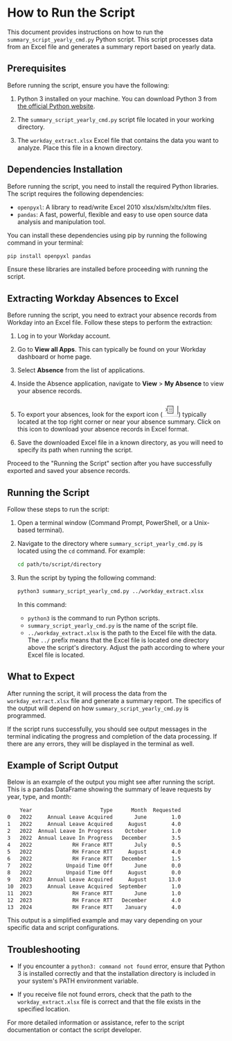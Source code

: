 
# How to Run the Script

This document provides instructions on how to run the `summary_script_yearly_cmd.py` Python script. This script processes data from an Excel file and generates a summary report based on yearly data.

## Prerequisites

Before running the script, ensure you have the following:

1. Python 3 installed on your machine. You can download Python 3 from [the official Python website](https://www.python.org/downloads/).

2. The `summary_script_yearly_cmd.py` script file located in your working directory.

3. The `workday_extract.xlsx` Excel file that contains the data you want to analyze. Place this file in a known directory.

## Dependencies Installation

Before running the script, you need to install the required Python libraries. The script requires the following dependencies:

- `openpyxl`: A library to read/write Excel 2010 xlsx/xlsm/xltx/xltm files.
- `pandas`: A fast, powerful, flexible and easy to use open source data analysis and manipulation tool.

You can install these dependencies using pip by running the following command in your terminal:

```bash
pip install openpyxl pandas
```

Ensure these libraries are installed before proceeding with running the script.


## Extracting Workday Absences to Excel

Before running the script, you need to extract your absence records from Workday into an Excel file. Follow these steps to perform the extraction:

1. Log in to your Workday account.

2. Go to **View all Apps**. This can typically be found on your Workday dashboard or home page.

3. Select **Absence** from the list of applications.

4. Inside the Absence application, navigate to **View** > **My Absence** to view your absence records.

5. To export your absences, look for the export icon (![export icon](icon_extract_xls.png)) typically located at the top right corner or near your absence summary. Click on this icon to download your absence records in Excel format.

6. Save the downloaded Excel file in a known directory, as you will need to specify its path when running the script.

Proceed to the "Running the Script" section after you have successfully exported and saved your absence records.


## Running the Script

Follow these steps to run the script:

1. Open a terminal window (Command Prompt, PowerShell, or a Unix-based terminal).

2. Navigate to the directory where `summary_script_yearly_cmd.py` is located using the `cd` command. For example:

    ```bash
    cd path/to/script/directory
    ```

3. Run the script by typing the following command:

    ```bash
    python3 summary_script_yearly_cmd.py ../workday_extract.xlsx
    ```

    In this command:
    - `python3` is the command to run Python scripts.
    - `summary_script_yearly_cmd.py` is the name of the script file.
    - `../workday_extract.xlsx` is the path to the Excel file with the data. The `../` prefix means that the Excel file is located one directory above the script's directory. Adjust the path according to where your Excel file is located.

## What to Expect

After running the script, it will process the data from the `workday_extract.xlsx` file and generate a summary report. The specifics of the output will depend on how `summary_script_yearly_cmd.py` is programmed.

If the script runs successfully, you should see output messages in the terminal indicating the progress and completion of the data processing. If there are any errors, they will be displayed in the terminal as well.


## Example of Script Output

Below is an example of the output you might see after running the script. This is a pandas DataFrame showing the summary of leave requests by year, type, and month:

```plaintext
    Year                      Type      Month  Requested
0   2022     Annual Leave Acquired       June        1.0
1   2022     Annual Leave Acquired     August        4.0
2   2022  Annual Leave In Progress    October        1.0
3   2022  Annual Leave In Progress   December        3.5
4   2022             RH France RTT       July        0.5
5   2022             RH France RTT     August        4.0
6   2022             RH France RTT   December        1.5
7   2022           Unpaid Time Off       June        0.0
8   2022           Unpaid Time Off     August        0.0
9   2023     Annual Leave Acquired     August       13.0
10  2023     Annual Leave Acquired  September        1.0
11  2023             RH France RTT       June        1.0
12  2023             RH France RTT   December        4.0
13  2024             RH France RTT    January        4.0
```

This output is a simplified example and may vary depending on your specific data and script configurations.


## Troubleshooting

- If you encounter a `python3: command not found` error, ensure that Python 3 is installed correctly and that the installation directory is included in your system's PATH environment variable.

- If you receive file not found errors, check that the path to the `workday_extract.xlsx` file is correct and that the file exists in the specified location.

For more detailed information or assistance, refer to the script documentation or contact the script developer.
